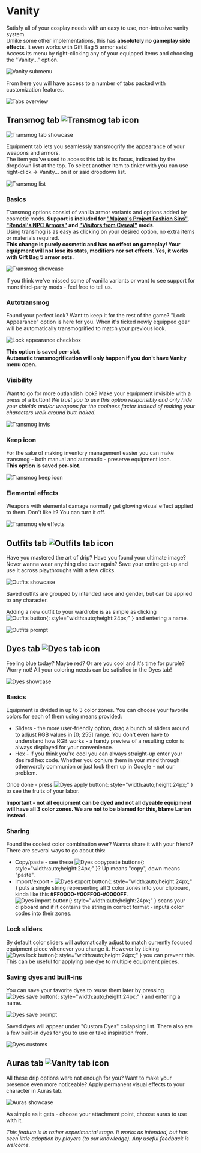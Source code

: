 # Vanity
Satisfy all of your cosplay needs with an easy to use, non-intrusive vanity system.  
Unlike some other implementations, this has **absolutely no gameplay side effects**. It even works with Gift Bag 5 armor sets!  
Access its menu by right-clicking any of your equipped items and choosing the "Vanity..." option.  

![Vanity submenu](img/vanity/submenu.png)

From here you will have access to a number of tabs packed with customization features.  

![Tabs overview](img/vanity/tabs.png)

## Transmog tab ![Transmog tab icon](img/vanity/transmog_tab_icon.png)

![Transmog tab showcase](img/vanity/transmog_tab.png)

Equipment tab lets you seamlessly transmogrify the appearance of your weapons and armors.  
The item you've used to access this tab is its focus, indicated by the dropdown list at the top. To select another item to tinker with you can use right-click -> Vanity... on it or said dropdown list.  

![Transmog list](img/vanity/transmog_list.png)

### Basics
Transmog options consist of vanilla armor variants and options added by cosmetic mods. **Support is included for ["Majora's Project Fashion Sins"](https://steamcommunity.com/sharedfiles/filedetails/?id=1815898410), ["Rendal's NPC Armors"](https://steamcommunity.com/sharedfiles/filedetails/?id=1515827226) and ["Visitors from Cyseal"](https://steamcommunity.com/sharedfiles/filedetails/?id=2828485171) mods.**  
Using transmog is as easy as clicking on your desired option, no extra items or materials required.  
**This change is purely cosmetic and has no effect on gameplay! Your equipment will not lose its stats, modifiers nor set effects. Yes, it works with Gift Bag 5 armor sets.**  

![Transmog showcase](img/vanity/transmog_demo.png)  

If you think we've missed some of vanilla variants or want to see support for more third-party mods - feel free to tell us.

### Autotransmog
Found your perfect look? Want to keep it for the rest of the game? "Lock Appearance" option is here for you. When it's ticked newly equipped gear will be automatically transmogrified to match your previous look.  

![Lock appearance checkbox](img/vanity/lock_appearance.png)

**This option is saved per-slot.**  
**Automatic transmogrification will only happen if you don't have Vanity menu open.**  

### Visibility
Want to go for more outlandish look? Make your equipment invisible with a press of a button! *We trust you to use this option responsibly and only hide your shields and/or weapons for the coolness factor instead of making your characters walk around butt-naked.*  

![Transmog invis](img/vanity/transmog_visibility.png)

### Keep icon
For the sake of making inventory management easier you can make transmog - both manual and automatic - preserve equipment icon.  
**This option is saved per-slot.**  

![Transmog keep icon](img/vanity/keep_icon_showcase.png)

### Elemental effects
Weapons with elemental damage normally get glowing visual effect applied to them. Don't like it? You can turn it off.  

![Transmog ele effects](img/vanity/ele_effects.png)

## Outfits tab ![Outfits tab icon](img/vanity/transmog_tab_icon.png)
Have you mastered the art of drip? Have you found your ultimate image? Never wanna wear anything else ever again? Save your entire get-up and use it across playthroughs with a few clicks.  

![Outfits showcase](img/vanity/outfits_showcase.png)

Saved outfits are grouped by intended race and gender, but can be applied to any character.  

Adding a new outfit to your wardrobe is as simple as clicking ![Outfits button](img/vanity/outfits_button.png){: style="width:auto;height:24px;" } and entering a name.

![Outfits prompt](img/vanity/outfits_prompt.png)

## Dyes tab ![Dyes tab icon](img/vanity/dyes_tab_icon.png)
Feeling blue today? Maybe red? Or are you cool and it's time for purple? Worry not! All your coloring needs can be satisfied in the Dyes tab!  

![Dyes showcase](img/vanity/dyes_showcase.png)

### Basics
Equipment is divided in up to 3 color zones. You can choose your favorite colors for each of them using means provided:  

+ Sliders - the more user-friendly option, drag a bunch of sliders around to adjust RGB values in [0; 255] range. You don't even have to understand how RGB works - a handy preview of a resulting color is always displayed for your convenience.  
+ Hex - if you think you're cool you can always straight-up enter your desired hex code. Whether you conjure them in your mind through otherwordly communion or just look them up in Google - not our problem.  

Once done - press ![Dyes apply button](img/vanity/dyes_apply_button.png){: style="width:auto;height:24px;" } to see the fruits of your labor.

**Important - not all equipment can be dyed and not all dyeable equipment will have all 3 color zones. We are not to be blamed for this, blame Larian instead.**

### Sharing
Found the coolest color combination ever? Wanna share it with your friend? There are several ways to go about this:

+ Copy/paste - see these ![Dyes copypaste buttons](img/vanity/dyes_copypaste_buttons.png){: style="width:auto;height:24px;" }? Up means "copy", down means "paste".
+ Import/export - ![Dyes export button](img/vanity/dyes_export_button.png){: style="width:auto;height:24px;" } puts a single string representing all 3 color zones into your clipboard, kinda like this **#FF0000-#00FF00-#0000FF**.  
![Dyes import button](img/vanity/dyes_import_button.png){: style="width:auto;height:24px;" } scans your clipboard and if it contains the string in correct format - inputs color codes into their zones.  

### Lock sliders
By default color sliders will automatically adjust to match currently focused equipment piece whenever you change it. However by ticking ![Dyes lock button](img/vanity/dyes_lock.png){: style="width:auto;height:24px;" } you can prevent this.  
This can be useful for applying one dye to multiple equipment pieces.  

### Saving dyes and built-ins
You can save your favorite dyes to reuse them later by pressing ![Dyes save button](img/vanity/dyes_save_button.png){: style="width:auto;height:24px;" } and entering a name.  

![Dyes save prompt](img/vanity/dyes_prompt.png)

Saved dyes will appear under "Custom Dyes" collapsing list. There also are a few built-in dyes for you to use or take inspiration from.  

![Dyes customs](img/vanity/dyes_custom.png)

## Auras tab ![Vanity tab icon](img/vanity/transmog_tab_icon.png)
All these drip options were not enough for you? Want to make your presence even more noticeable? Apply permanent visual effects to your character in Auras tab.  

![Auras showcase](img/vanity/auras_showcase.png)

As simple as it gets - choose your attachment point, choose auras to use with it.  

*This feature is in rather experimental stage. It works as intended, but has seen little adoption by players (to our knowledge). Any useful feedback is welcome.*  
